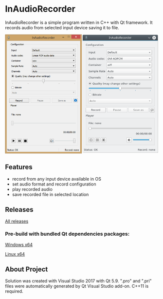 # InAudioRecorder

InAudioRecorder is a simple program written in C++ with Qt framework. It records audio from selected input device saving it to file.

![alt text](ReadmeImage.png "Preview")

## Features
- record from any input device available in OS
- set audio format and record configuration
- play recorded audio
- save recorded file in selected location

## Releases
[All releases](https://github.com/artud54/InAudioRecorder/releases/1.0 "All releases")
### Pre-build with bundled Qt dependencies packages:
[Windows x64](https://github.com/artud54/InAudioRecorder/releases/download/1.0_windows/InAudioRecorder.zip "Windows x64")

[Linux x64](https://github.com/artud54/InAudioRecorder/releases/download/1.0_linux/InAudioRecorder.zip "Linux x64")

## About Project
Solution was created with Visual Studio 2017 with Qt 5.9. ".pro" and ".pri" files were automatically generated by Qt Visual Studio add-on. C++11 is required.

